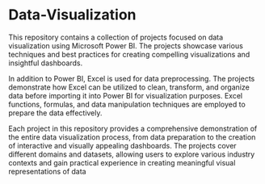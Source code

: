# Data-Visualization

This repository contains a collection of projects focused on data visualization using Microsoft Power BI. The projects showcase various techniques and best practices for creating compelling visualizations and insightful dashboards.

In addition to Power BI, Excel is used for data preprocessing. The projects demonstrate how Excel can be utilized to clean, transform, and organize data before importing it into Power BI for visualization purposes. Excel functions, formulas, and data manipulation techniques are employed to prepare the data effectively.

Each project in this repository provides a comprehensive demonstration of the entire data visualization process, from data preparation to the creation of interactive and visually appealing dashboards. The projects cover different domains and datasets, allowing users to explore various industry contexts and gain practical experience in creating meaningful visual representations of data
